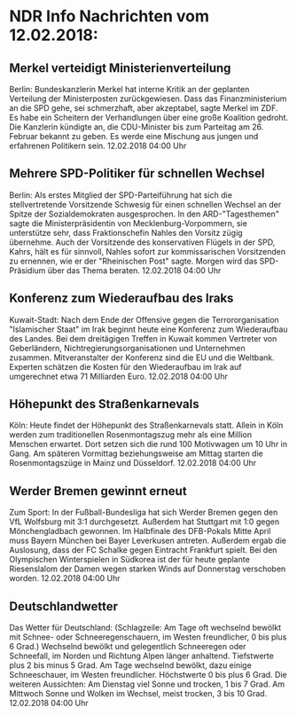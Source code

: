 # NDR Info Nachrichten vom 12.02.2018:


## Merkel verteidigt Ministerienverteilung
Berlin: Bundeskanzlerin Merkel hat interne Kritik an der geplanten Verteilung der Ministerposten zurückgewiesen. Dass das Finanzministerium an die SPD gehe, sei schmerzhaft, aber akzeptabel, sagte Merkel im ZDF. Es habe ein Scheitern der Verhandlungen über eine große Koalition gedroht. Die Kanzlerin kündigte an, die CDU-Minister bis zum Parteitag am 26. Februar bekannt zu geben. Es werde eine Mischung aus jungen und erfahrenen Politikern sein. 12.02.2018 04:00 Uhr 

## Mehrere SPD-Politiker für schnellen Wechsel
Berlin: Als erstes Mitglied der SPD-Parteiführung hat sich die stellvertretende Vorsitzende Schwesig für einen schnellen Wechsel an der Spitze der Sozialdemokraten ausgesprochen. In den ARD-"Tagesthemen" sagte die Ministerpräsidentin von Mecklenburg-Vorpommern, sie unterstütze sehr, dass Fraktionschefin Nahles den Vorsitz zügig übernehme. Auch der Vorsitzende des konservativen Flügels in der SPD, Kahrs, hält es für sinnvoll, Nahles sofort zur kommissarischen Vorsitzenden zu ernennen, wie er der "Rheinischen Post" sagte. Morgen wird das SPD-Präsidium über das Thema beraten. 12.02.2018 04:00 Uhr 

## Konferenz zum Wiederaufbau des Iraks
Kuwait-Stadt: Nach dem Ende der Offensive gegen die Terrororganisation "Islamischer Staat" im Irak beginnt heute eine Konferenz zum Wiederaufbau des Landes. Bei dem dreitägigen Treffen in Kuwait kommen Vertreter von Geberländern, Nichtregierungsorganisationen und Unternehmen zusammen. Mitveranstalter der Konferenz sind die EU und die Weltbank. Experten schätzen die Kosten für den Wiederaufbau im Irak auf umgerechnet etwa 71 Milliarden Euro. 12.02.2018 04:00 Uhr 

## Höhepunkt des Straßenkarnevals
Köln: Heute findet der Höhepunkt des Straßenkarnevals statt. Allein in Köln werden zum traditionellen Rosenmontagszug mehr als eine Million Menschen erwartet. Dort setzen sich die rund 100 Motivwagen um 10 Uhr in Gang. Am späteren Vormittag beziehungsweise am Mittag starten die Rosenmontagszüge in Mainz und Düsseldorf. 12.02.2018 04:00 Uhr 

## Werder Bremen gewinnt erneut
Zum Sport: In der Fußball-Bundesliga hat sich Werder Bremen gegen den VfL Wolfsburg mit 3:1 durchgesetzt. Außerdem hat Stuttgart mit 1:0 gegen Mönchengladbach gewonnen. Im Halbfinale des DFB-Pokals Mitte April muss Bayern München bei Bayer Leverkusen antreten. Außerdem ergab die Auslosung, dass der FC Schalke gegen Eintracht Frankfurt spielt. Bei den Olympischen Winterspielen in Südkorea ist der für heute geplante Riesenslalom der Damen wegen starken Winds auf Donnerstag verschoben worden. 12.02.2018 04:00 Uhr 

## Deutschlandwetter
Das Wetter für Deutschland:
(Schlagzeile: Am Tage oft wechselnd bewölkt mit Schnee- oder Schneeregenschauern, im Westen freundlicher, 0 bis plus 6 Grad.) Wechselnd bewölkt und gelegentlich Schneeregen oder Schneefall, im Norden und Richtung Alpen länger anhaltend. Tiefstwerte plus 2 bis minus 5 Grad. Am Tage wechselnd bewölkt, dazu einige Schneeschauer, im Westen freundlicher. Höchstwerte 0 bis plus 6 Grad. Die weiteren Aussichten: Am Dienstag viel Sonne und trocken, 1 bis 7 Grad. Am Mittwoch Sonne und Wolken im Wechsel, meist trocken, 3 bis 10 Grad. 12.02.2018 04:00 Uhr 
